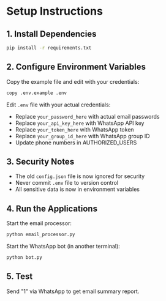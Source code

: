 # Setup Instructions

## 1. Install Dependencies
```bash
pip install -r requirements.txt
```

## 2. Configure Environment Variables
Copy the example file and edit with your credentials:
```bash
copy .env.example .env
```

Edit `.env` file with your actual credentials:
- Replace `your_password_here` with actual email passwords
- Replace `your_api_key_here` with WhatsApp API key
- Replace `your_token_here` with WhatsApp token
- Replace `your_group_id_here` with WhatsApp group ID
- Update phone numbers in AUTHORIZED_USERS

## 3. Security Notes
- The old `config.json` file is now ignored for security
- Never commit `.env` file to version control
- All sensitive data is now in environment variables

## 4. Run the Applications
Start the email processor:
```bash
python email_processor.py
```

Start the WhatsApp bot (in another terminal):
```bash
python bot.py
```

## 5. Test
Send "1" via WhatsApp to get email summary report.